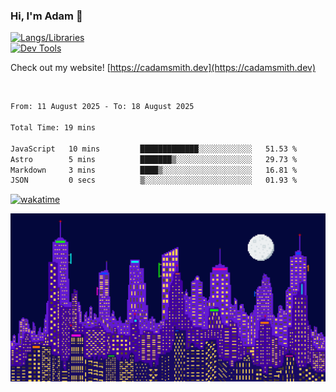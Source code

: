 ### Hi, I'm Adam 👋

[![Langs/Libraries](https://skillicons.dev/icons?i=cs,dotnet,js,css,html,sass,ts,jquery,bootstrap)](https://skillicons.dev)
<br/>
[![Dev Tools](https://skillicons.dev/icons?i=git,github,githubactions,visualstudio)](https://skillicons.dev)

Check out my website! [https://cadamsmith.dev](https://cadamsmith.dev)

<br/>

<!--START_SECTION:waka-->

```txt
From: 11 August 2025 - To: 18 August 2025

Total Time: 19 mins

JavaScript   10 mins         █████████████░░░░░░░░░░░░   51.53 %
Astro        5 mins          ███████▒░░░░░░░░░░░░░░░░░   29.73 %
Markdown     3 mins          ████▒░░░░░░░░░░░░░░░░░░░░   16.81 %
JSON         0 secs          ▒░░░░░░░░░░░░░░░░░░░░░░░░   01.93 %
```

<!--END_SECTION:waka-->

[![wakatime](https://wakatime.com/badge/user/2234bda2-efd3-47c5-8724-79108edfe9aa.svg)](https://wakatime.com/@2234bda2-efd3-47c5-8724-79108edfe9aa)

![Pixelated city at night](./media/city.gif)

